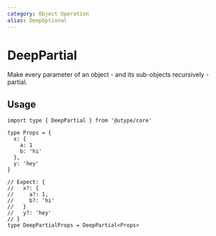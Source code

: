 ```yaml
---
category: Object Operation
alias: DeepOptional
---
```


# DeepPartial

<TypeInfo category="Object Operation" :alias="['DeepOptional']" />

Make every parameter of an object - and its sub-objects recursively - partial.

## Usage

```ts{11-17} twoslash
import type { DeepPartial } from '@utype/core'

type Props = {
  x: {
    a: 1
    b: 'hi'
  },
  y: 'hey'
}

// Expect: {
//   x?: {
//     a?: 1,
//     b?: 'hi'
//   }
//   y?: 'hey'
// }
type DeepPartialProps = DeepPartial<Props>
```
